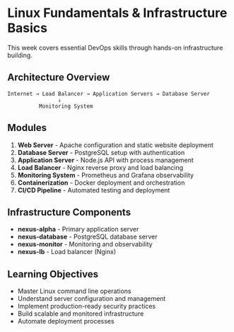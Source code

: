 # Linux Fundamentals & Infrastructure Basics

This week covers essential DevOps skills through hands-on infrastructure building.

## Architecture Overview

```
Internet → Load Balancer → Application Servers → Database Server
                ↓
          Monitoring System
```

## Modules

1. **Web Server** - Apache configuration and static website deployment
2. **Database Server** - PostgreSQL setup with authentication
3. **Application Server** - Node.js API with process management
4. **Load Balancer** - Nginx reverse proxy and load balancing
5. **Monitoring System** - Prometheus and Grafana observability
6. **Containerization** - Docker deployment and orchestration
7. **CI/CD Pipeline** - Automated testing and deployment

## Infrastructure Components

- **nexus-alpha** - Primary application server
- **nexus-database** - PostgreSQL database server
- **nexus-monitor** - Monitoring and observability
- **nexus-lb** - Load balancer (Nginx)

## Learning Objectives

- Master Linux command line operations
- Understand server configuration and management
- Implement production-ready security practices
- Build scalable and monitored infrastructure
- Automate deployment processes
